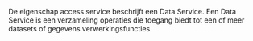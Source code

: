 De eigenschap access service beschrijft een Data Service. Een Data Service is een verzameling operaties die toegang biedt tot een of meer datasets of gegevens verwerkingsfuncties.
